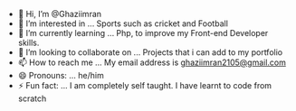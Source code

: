 - 👋 Hi, I’m @Ghaziimran
- 👀 I’m interested in ... Sports such as cricket and Football
- 🌱 I’m currently learning ... Php, to improve my Front-end Developer skills.
- 💞️ I’m looking to collaborate on ... Projects that i can add to my portfolio
- 📫 How to reach me ... My email address is ghaziimran2105@gmail.com
- 😄 Pronouns: ... he/him
- ⚡ Fun fact: ... I am completely self taught. I have learnt to code from scratch

<!---
Ghaziimran/Ghaziimran is a ✨ special ✨ repository because its `README.md` (this file) appears on your GitHub profile.
You can click the Preview link to take a look at your changes.
--->
